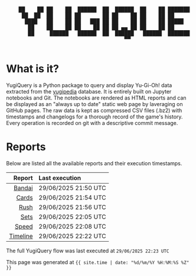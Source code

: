 <div align='center'>
    <pre>
    <br>
    ██    ██ ██    ██  ██████  ██  ██████  ██    ██ ███████ ██████  ██    ██ 
     ██  ██  ██    ██ ██       ██ ██    ██ ██    ██ ██      ██   ██  ██  ██  
      ████   ██    ██ ██   ███ ██ ██    ██ ██    ██ █████   ██████    ████   
       ██    ██    ██ ██    ██ ██ ██ ▄▄ ██ ██    ██ ██      ██   ██    ██    
       ██     ██████   ██████  ██  ██████   ██████  ███████ ██   ██    ██    
                                      ▀▀                                     
    </pre>
</div>

# What is it?

YugiQuery is a Python package to query and display Yu-Gi-Oh! data extracted from the [yugipedia](http://yugipedia.com) database. It is entirely built on Jupyter notebooks and Git. The notebooks are rendered as HTML reports and can be displayed as an "always up to date" static web page by laveraging on GitHub pages. The raw data is kept as compressed CSV files (.bz2) with timestamps and changelogs for a thorough record of the game's history. Every operation is recorded on git with a descriptive commit message. 

# Reports

Below are listed all the available reports and their execution timestamps. 

|                    Report | Last execution       |
| -------------------------:|:-------------------- |
| [Bandai](reports/Bandai.html) | 29/06/2025 21:50 UTC |
| [Cards](reports/Cards.html) | 29/06/2025 21:54 UTC |
| [Rush](reports/Rush.html) | 29/06/2025 21:56 UTC |
| [Sets](reports/Sets.html) | 29/06/2025 22:05 UTC |
| [Speed](reports/Speed.html) | 29/06/2025 22:08 UTC |
| [Timeline](reports/Timeline.html) | 29/06/2025 22:22 UTC |


The full YugiQuery flow was last executed at `29/06/2025 22:23 UTC`

This page was generated at `{{ site.time | date: "%d/%m/%Y %H:%M:%S %Z" }}`
